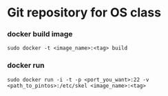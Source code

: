 # Git repository for OS class


### docker build image

```
sudo docker -t <image_name>:<tag> build 
```

### docker run

```
sudo docker run -i -t -p <port_you_want>:22 -v <path_to_pintos>:/etc/skel <image_name>:<tag>
```
